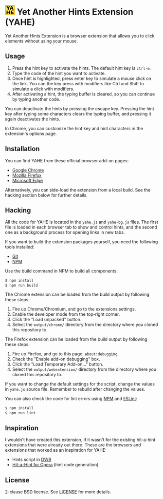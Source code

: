 # ![YAHE logo](images/icons/icon32.png) Yet Another Hints Extension (YAHE)

Yet Another Hints Extension is a browser extension that allows you to click elements without using your mouse.

## Usage

1. Press the hint key to activate the hints. The default hint key is `ctrl-m`.
2. Type the code of the hint you want to activate.
3. Once hint is highlighted, press enter key to simulate a mouse click on the
   link. You can the key press with modifiers like Ctrl and Shift to simulate a
   click with modifiers.
4. After activating a hint, the typing buffer is cleared, so you can continue
   by typing another code.

You can deactivate the hints by pressing the escape key. Pressing the hint key
after typing some characters clears the typing buffer, and pressing it again
deactivates the hints.

In Chrome, you can customize the hint key and hint characters in the extension's options page.

## Installation

You can find YAHE from these official browser add-on pages:

* [Google Chrome][cws]
* [Mozilla Firefox][ffao]
* [Microsoft Edge][edgeao]

Alternatively, you can side-load the extension from a local build.
See the hacking section below for further details.

## Hacking

All the code for YAHE is located in the `yahe.js` and `yahe-bg.js` files.
The first file is loaded in each browser tab to show and control hints,
and the second one as a background process for opening links in new tabs.

If you want to build the extension packages yourself,
you need the following tools installed:

* [Git][]
* [NPM][]

Use the build command in NPM to build all components:

```
$ npm install
$ npm run build
```

The Chrome extension can be loaded from the build output by following these steps:

1. Fire up Chrome/Chromium, and go to the extensions settings.
2. Enable the developer mode from the top-right corner.
3. Click the "Load unpacked" button.
4. Select the `output/chrome/` directory from the directory where you cloned this repository to.

The Firefox extension can be loaded from the build output by following these steps:

1. Fire up Firefox, and go to this page: `about:debugging`.
2. Check the "Enable add-on debugging" box.
3. Click the "Load Temporary Add-on..." button.
4. Select the `output/webextension/` directory from the directory where you cloned this repository to.

If you want to change the default settings for the script,
change the values in `yahe.js` source file.
Remember to rebuild after changing the values.

You can also check the code for lint errors using [NPM][] and [ESLint][]:

```
$ npm install
$ npm run lint
```

## Inspiration

I wouldn't have created this extension,
if it wasn't for the existing hit-a-hint extensions that were already out there.
These are the browsers and extensions that worked as an inspiration for YAHE:

* Hints script in [DWB][]
* [Hit-a-Hint for Opera][hhopera] (hint code generation)

## License

2-clause BSD license. See [LICENSE](LICENSE) for more details.

[cws]: https://chrome.google.com/webstore/detail/eimkmfhfckmajkednnnhkacajflcjinm
[ffao]: https://addons.mozilla.org/en-US/firefox/addon/yet-another-hints-extension/
[edgeao]: https://microsoftedge.microsoft.com/addons/detail/yet-another-hints-extensi/oblcogekcgnkimamhnekiohhikomblod
[git]: https://git-scm.com/
[hhopera]: https://github.com/hogelog/hit-a-hint-opera
[dwb]: https://portix.bitbucket.io/dwb/
[npm]: https://www.npmjs.com/get-npm
[eslint]: https://eslint.org/
